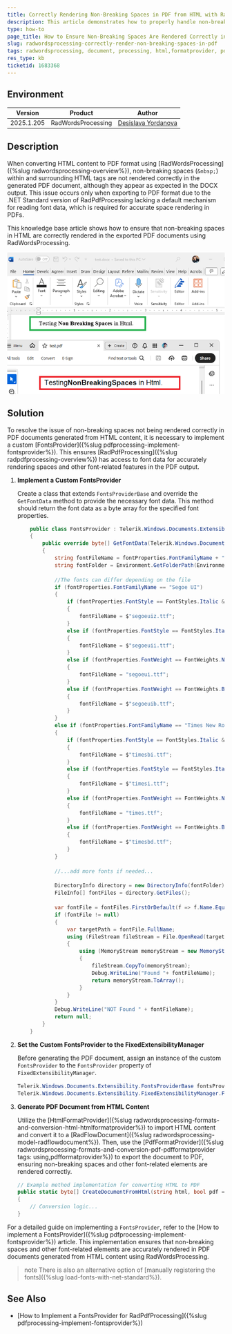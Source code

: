 ```yaml
---
title: Correctly Rendering Non-Breaking Spaces in PDF from HTML with RadWordsProcessing
description: This article demonstrates how to properly handle non-breaking spaces in HTML when converting to PDF using RadWordsProcessing libraries.
type: how-to
page_title: How to Ensure Non-Breaking Spaces Are Rendered Correctly in PDFs Generated from HTML
slug: radwordsprocessing-correctly-render-non-breaking-spaces-in-pdf
tags: radwordsprocessing, document, processing, html,formatprovider, pdf, fontsprovider, nonbreaking,spaces
res_type: kb
ticketid: 1683368
---
```


## Environment

| Version | Product | Author | 
| ---- | ---- | ---- | 
| 2025.1.205| RadWordsProcessing |[Desislava Yordanova](https://www.telerik.com/blogs/author/desislava-yordanova)| 

## Description

When converting HTML content to PDF format using [RadWordsProcessing]({%slug radwordsprocessing-overview%}), non-breaking spaces (`&nbsp;`) within and surrounding HTML tags are not rendered correctly in the generated PDF document, although they appear as expected in the DOCX output. This issue occurs only when exporting to PDF format due to the .NET Standard version of RadPdfProcessing lacking a default mechanism for reading font data, which is required for accurate space rendering in PDFs.

This knowledge base article shows how to ensure that non-breaking spaces in HTML are correctly rendered in the exported PDF documents using RadWordsProcessing.

![HTML to PDF with Non-Breaking Spaces](images/non-breaking-spaces-in-exported-pdf.png)

## Solution

To resolve the issue of non-breaking spaces not being rendered correctly in PDF documents generated from HTML content, it is necessary to implement a custom [FontsProvider]({%slug pdfprocessing-implement-fontsprovider%}). This ensures [RadPdfProcessing]({%slug radpdfprocessing-overview%}) has access to font data for accurately rendering spaces and other font-related features in the PDF output.

1. **Implement a Custom FontsProvider**

   Create a class that extends `FontsProviderBase` and override the `GetFontData` method to provide the necessary font data. This method should return the font data as a byte array for the specified font properties.

    ```csharp
        public class FontsProvider : Telerik.Windows.Documents.Extensibility.FontsProviderBase
        {
            public override byte[] GetFontData(Telerik.Windows.Documents.Core.Fonts.FontProperties fontProperties)
            {
                string fontFileName = fontProperties.FontFamilyName + ".ttf";
                string fontFolder = Environment.GetFolderPath(Environment.SpecialFolder.Fonts);

                //The fonts can differ depending on the file 
                if (fontProperties.FontFamilyName == "Segoe UI")
                {
                    if (fontProperties.FontStyle == FontStyles.Italic && fontProperties.FontWeight == FontWeights.Bold)
                    {
                        fontFileName = $"segoeuiz.ttf";
                    }
                    else if (fontProperties.FontStyle == FontStyles.Italic)
                    {
                        fontFileName = $"segoeuii.ttf";
                    }
                    else if (fontProperties.FontWeight == FontWeights.Normal)
                    {
                        fontFileName = "segoeui.ttf";
                    }
                    else if (fontProperties.FontWeight == FontWeights.Bold)
                    {
                        fontFileName = $"segoeuib.ttf";
                    }
                }
                else if (fontProperties.FontFamilyName == "Times New Roman")
                {
                    if (fontProperties.FontStyle == FontStyles.Italic && fontProperties.FontWeight == FontWeights.Bold)
                    {
                        fontFileName = $"timesbi.ttf";
                    }
                    else if (fontProperties.FontStyle == FontStyles.Italic)
                    {
                        fontFileName = $"timesi.ttf";
                    }
                    else if (fontProperties.FontWeight == FontWeights.Normal)
                    {
                        fontFileName = "times.ttf";
                    }
                    else if (fontProperties.FontWeight == FontWeights.Bold)
                    {
                        fontFileName = $"timesbd.ttf";
                    }
                }

                //...add more fonts if needed... 

                DirectoryInfo directory = new DirectoryInfo(fontFolder);
                FileInfo[] fontFiles = directory.GetFiles();

                var fontFile = fontFiles.FirstOrDefault(f => f.Name.Equals(fontFileName, StringComparison.InvariantCultureIgnoreCase));
                if (fontFile != null)
                {
                    var targetPath = fontFile.FullName;
                    using (FileStream fileStream = File.OpenRead(targetPath))
                    {
                        using (MemoryStream memoryStream = new MemoryStream())
                        {
                            fileStream.CopyTo(memoryStream);
                            Debug.WriteLine("Found "+ fontFileName);
                            return memoryStream.ToArray();
                        }
                    }
                }
                Debug.WriteLine("NOT Found " + fontFileName);
                return null;
            }
        }
    ```

2. **Set the Custom FontsProvider to the FixedExtensibilityManager**

   Before generating the PDF document, assign an instance of the custom `FontsProvider` to the `FontsProvider` property of `FixedExtensibilityManager`.

    ```csharp
    Telerik.Windows.Documents.Extensibility.FontsProviderBase fontsProvider = new FontsProvider();
    Telerik.Windows.Documents.Extensibility.FixedExtensibilityManager.FontsProvider = fontsProvider;
    ```

3. **Generate PDF Document from HTML Content**

   Utilize the [HtmlFormatProvider]({%slug radwordsprocessing-formats-and-conversion-html-htmlformatprovider%}) to import HTML content and convert it to a [RadFlowDocument]({%slug radwordsprocessing-model-radflowdocument%}). Then, use the [PdfFormatProvider]({%slug radwordsprocessing-formats-and-conversion-pdf-pdfformatprovider
tags: using,pdfformatprovider%}) to export the document to PDF, ensuring non-breaking spaces and other font-related elements are rendered correctly.

    ```csharp
    // Example method implementation for converting HTML to PDF
    public static byte[] CreateDocumentFromHtml(string html, bool pdf = false)
    {
        // Conversion logic...
    }
    ```

For a detailed guide on implementing a `FontsProvider`, refer to the [How to implement a FontsProvider]({%slug pdfprocessing-implement-fontsprovider%}) article. This implementation ensures that non-breaking spaces and other font-related elements are accurately rendered in PDF documents generated from HTML content using RadWordsProcessing.

>note There is also an alternative option of [manually registering the fonts]({%slug load-fonts-with-net-standard%}).

## See Also

- [How to Implement a FontsProvider for RadPdfProcessing]({%slug pdfprocessing-implement-fontsprovider%})
